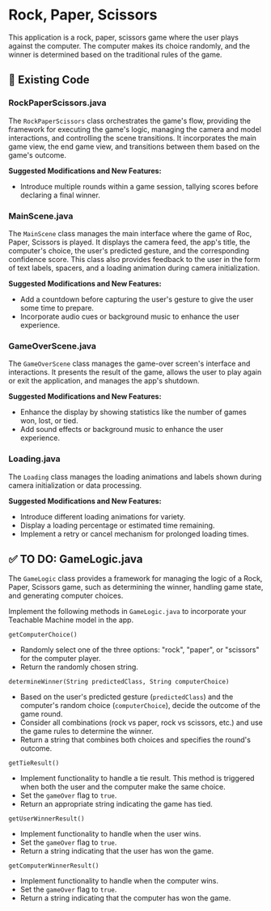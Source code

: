 # Rock, Paper, Scissors

This application is a rock, paper, scissors game where the user plays against the computer. The computer makes its choice randomly, and the winner is determined based on the traditional rules of the game.

## 🔎 Existing Code

### RockPaperScissors.java

The `RockPaperScissors` class orchestrates the game's flow, providing the framework for executing the game's logic, managing the camera and model interactions, and controlling the scene transitions. It incorporates the main game view, the end game view, and transitions between them based on the game's outcome.

**Suggested Modifications and New Features:**

* Introduce multiple rounds within a game session, tallying scores before declaring a final winner.

### MainScene.java

The `MainScene` class manages the main interface where the game of Roc, Paper, Scissors is played. It displays the camera feed, the app's title, the computer's choice, the user's predicted gesture, and the corresponding confidence score. This class also provides feedback to the user in the form of text labels, spacers, and a loading animation during camera initialization.

**Suggested Modifications and New Features:**

* Add a countdown before capturing the user's gesture to give the user some time to prepare.
* Incorporate audio cues or background music to enhance the user experience.

### GameOverScene.java

The `GameOverScene` class manages the game-over screen's interface and interactions. It presents the result of the game, allows the user to play again or exit the application, and manages the app's shutdown.

**Suggested Modifications and New Features:**

* Enhance the display by showing statistics like the number of games won, lost, or tied.
* Add sound effects or background music to enhance the user experience.

### Loading.java

The `Loading` class manages the loading animations and labels shown during camera initialization or data processing.

**Suggested Modifications and New Features:**

* Introduce different loading animations for variety.
* Display a loading percentage or estimated time remaining.
* Implement a retry or cancel mechanism for prolonged loading times.

## ✅ TO DO: GameLogic.java

The `GameLogic` class provides a framework for managing the logic of a Rock, Paper, Scissors game, such as determining the winner, handling game state, and generating computer choices.

Implement the following methods in `GameLogic.java` to incorporate your Teachable Machine model in the app.

`getComputerChoice()`

* Randomly select one of the three options: "rock", "paper", or "scissors" for the computer player.
* Return the randomly chosen string.

`determineWinner(String predictedClass, String computerChoice)`

* Based on the user's predicted gesture (`predictedClass`) and the computer's random choice (`computerChoice`), decide the outcome of the game round.
* Consider all combinations (rock vs paper, rock vs scissors, etc.) and use the game rules to determine the winner.
* Return a string that combines both choices and specifies the round's outcome.

`getTieResult()`

* Implement functionality to handle a tie result. This method is triggered when both the user and the computer make the same choice.
* Set the `gameOver` flag to `true`.
* Return an appropriate string indicating the game has tied.

`getUserWinnerResult()`

* Implement functionality to handle when the user wins.
* Set the `gameOver` flag to `true`.
* Return a string indicating that the user has won the game.

`getComputerWinnerResult()`

* Implement functionality to handle when the computer wins.
* Set the `gameOver` flag to `true`.
* Return a string indicating that the computer has won the game.
